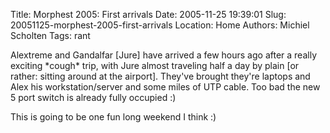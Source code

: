 Title: Morphest 2005: First arrivals
Date: 2005-11-25 19:39:01
Slug: 20051125-morphest-2005-first-arrivals
Location: Home
Authors: Michiel Scholten
Tags: rant

<p>Alextreme and Gandalfar [Jure] have arrived a few hours ago after a really exciting *cough* trip, with Jure almost traveling half a day by plain [or rather: sitting around at the airport]. They've brought they're laptops and Alex his workstation/server and some miles of UTP cable. Too bad the new 5 port switch is already fully occupied :)</p>

<p>This is going to be one fun long weekend I think :)</p>